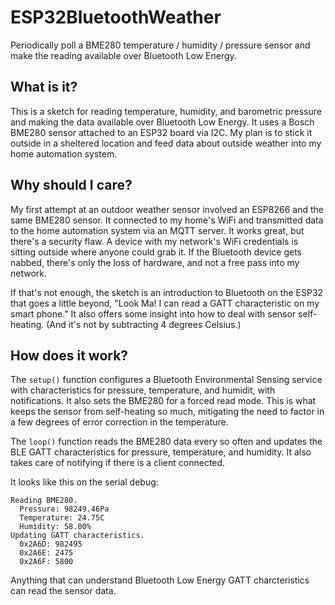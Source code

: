 # ESP32BluetoothWeather
Periodically poll a BME280 temperature / humidity / pressure sensor and make the reading available over Bluetooth Low Energy.

## What is it?
This is a sketch for reading temperature, humidity, and barometric pressure and making the data available over Bluetooth Low Energy. It uses a Bosch BME280 sensor attached to an ESP32 board via I2C. My plan is to stick it outside in a sheltered location and feed data about outside weather into my home automation system.

## Why should I care?
My first attempt at an outdoor weather sensor involved an ESP8266 and the same BME280 sensor. It connected to my home's WiFi and transmitted data to the home automation system via an MQTT server. It works great, but there's a security flaw. A device with my network's WiFi credentials is sitting outside where anyone could grab it. If the Bluetooth device gets nabbed, there's only the loss of hardware, and not a free pass into my network.

If that's not enough, the sketch is an introduction to Bluetooth on the ESP32 that goes a little beyond, "Look Ma! I can read a GATT characteristic on my smart phone." It also offers some insight into how to deal with sensor self-heating. (And it's not by subtracting 4 degrees Celsius.)

## How does it work?
The `setup()` function configures a Bluetooth Environmental Sensing service with characteristics for pressure, temperature, and humidit, with notifications. It also sets the BME280 for a forced read mode. This is what keeps the sensor from self-heating so much, mitigating the need to factor in a few degrees of error correction in the temperature.

The `loop()` function reads the BME280 data every so often and updates the BLE GATT characteristics for pressure, temperature, and humidity. It also takes care of notifying if there is a client connected.

It looks like this on the serial debug:
```
Reading BME280.
  Pressure: 98249.46Pa
  Temperature: 24.75C
  Humidity: 58.00%
Updating GATT characteristics.
  0x2A6D: 982495
  0x2A6E: 2475
  0x2A6F: 5800
```

Anything that can understand Bluetooth Low Energy GATT charcteristics can read the sensor data.
